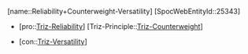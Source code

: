 ﻿---
type: TrizContradiction
aliases:
- Reliability+Counterweight-Versatility
license: CC BY-SA 4.0
copyright: https://github.com/SpocWeb
IsDeleted: false
IsReadOnly: false
Confidential: public
tags: 
- Triz/Contradiction
---
[name::Reliability+Counterweight-Versatility]
[SpocWebEntityId::25343]
+ [pro::[Triz-Reliability](tech/Triz/Parameter/Triz-Reliability.md)]
[Triz-Principle::[Triz-Counterweight](tech/Triz/Principle/Triz-Counterweight.md)]
- [con::[Triz-Versatility](tech/Triz/Parameter/Triz-Versatility.md)]

